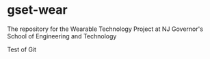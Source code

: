 gset-wear
=========

The repository for the Wearable Technology Project at NJ Governor's School of Engineering and Technology

Test of Git
